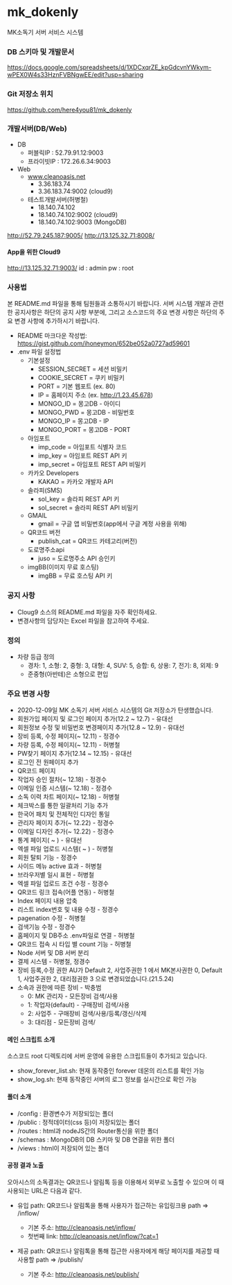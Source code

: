 # mk_dokenly
MK소독기 서버 서비스 시스템


### DB 스키마 및 개발문서
https://docs.google.com/spreadsheets/d/1XDCxqrZE_kpGdcvnYWkym-wPEX0W4s33HznFVBNgwEE/edit?usp=sharing

### Git 저장소 위치
https://github.com/here4you81/mk_dokenly


### 개발서버(DB/Web)
* DB
  - 퍼블릭IP : 52.79.91.12:9003
  - 프라이빗IP : 172.26.6.34:9003
* Web
  - www.cleanoasis.net
    + 3.36.183.74
    + 3.36.183.74:9002 (cloud9)
  - 테스트개발서버(허병철)
    + 18.140.74.102
    + 18.140.74.102:9002 (cloud9)
    + 18.140.74.102:9003 (MongoDB)

http://52.79.245.187:9005/
http://13.125.32.71:8008/
#### App을 위한 Cloud9
http://13.125.32.71:9003/
id : admin
pw : root


### 사용법
본 README.md 파일을 통해 팀원들과 소통하시기 바랍니다.
서버 시스템 개발과 관련한 공지사항은 하단의 공지 사항 부분에, 그리고 소스코드의 주요 변경 사항은 하단의 주요 변경 사항에 추가하시기 바랍니다.
* README 마크다운 작성법: https://gist.github.com/ihoneymon/652be052a0727ad59601
* .env 파일 설정법
  - 기본설정
    + SESSION_SECRET = 세션 비밀키
    + COOKIE_SECRET = 쿠키 비밀키
    + PORT = 기본 웹포트 (ex. 80)
    + IP = 홈페이지 주소  (ex. http://1.23.45.678)
    + MONGO_ID = 몽고DB - 아이디
    + MONGO_PWD = 몽고DB - 비밀번호
    + MONGO_IP = 몽고DB - IP
    + MONGO_PORT = 몽고DB - PORT
  - 아임포트
    + imp_code = 아임포트 식별자 코드
    + imp_key = 아임포트 REST API 키
    + imp_secret = 아임포트 REST API 비밀키
  - 카카오 Developers
    + KAKAO = 카카오 개발자 API
  - 솔라피(SMS)
    + sol_key = 솔라피 REST API 키
    + sol_secret = 솔라피 REST API 비밀키
  - GMAIL
    + gmail = 구글 앱 비밀번호(app에서 구글 계정 사용을 위해)
  - QR코드 버전
    + publish_cat = QR코드 카테고리(버전)
  - 도로명주소api
    + juso = 도로명주소 API 승인키
  - imgBB(이미지 무료 호스팅)
    + imgBB = 무료 호스팅 API 키

### 공지 사항
* Cloug9 소스의 README.md 파일을 자주 확인하세요.
* 변경사항의 담당자는 Excel 파일을 참고하여 주세요.

### 정의
* 차량 등급 정의
  + 경차: 1, 소형: 2, 중형: 3, 대형: 4, SUV: 5, 승합: 6, 상용: 7, 전기: 8, 외제: 9
  - 준중형(아반테)은 소형으로 편입

### 주요 변경 사항
* 2020-12-09일 MK 소독기 서버 서비스 시스템의 Git 저장소가 탄생했습니다.
* 회원가입 페이지 및 로그인 페이지 추가(12.2 ~ 12.7) - 유대선
* 회원정보 수정 및 비밀번호 변경페이지 추가(12.8 ~ 12.9) - 유대선
* 장비 등록, 수정 페이지(~ 12.11) - 정경수
* 차량 등록, 수정 페이지(~ 12.11) - 허병철
* PW찾기 페이지 추가(12.14 ~ 12.15) - 유대선
* 로그인 전 원페이지 추가
* QR코드 페이지
* 작업자 승인 절차(~ 12.18) - 정경수
* 이메일 인증 시스템(~ 12.18) - 정경수
* 소독 이력 차트 페이지(~ 12.18) - 허병철
* 체크박스를 통한 일괄처리 기능 추가
* 한국어 패치 및 전체적인 디자인 통일
* 관리자 페이지 추가(~ 12.22) - 정경수
* 이메일 디자인 추가(~ 12.22) - 정경수
* 통계 페이지( ~ ) - 유대선
* 엑셀 파일 업로드 시스템( ~ ) - 허병철
* 회원 탈퇴 기능 - 정경수
* 사이드 메뉴 active 효과 - 허병철
* 브라우저별 일시 표현 - 허병철
* 엑셀 파일 업로드 조건 수정 - 정경수
* QR코드 링크 접속(어플 연동) - 허병철
* Index 페이지 내용 압축
* 리스트 index번호 및 내용 수정 - 정경수
* pagenation 수정 - 허병철
* 검색기능 수정 - 정경수
* 홈페이지 및 DB주소 .env파일로 연결 - 허병철
* QR코드 접속 시 타입 별 count 기능 - 허병철
* Node 서버 및 DB 서버 분리
* 결제 시스템 - 허병철, 정경수
* 장비 등록,수정 권한 AU가 Default 2, 사업주권한 1 에서 MK본사권한 0, Default 1, 사업주권한 2, 대리점권한 3 으로 변경되었습니다.(21.5.24)
* 소속과 권한에 따른 장비 - 박충범
  - 0: MK 관리자 - 모든장비 검색/사용
  - 1: 작업자(default) - 구매장비 검색/사용
  - 2: 사업주 - 구매장비 검색/사용/등록/갱신/삭제
  - 3: 대리점 - 모든장비 검색/
  

#### 메인 스크립트 소개
소스코드 root 디렉토리에 서버 운영에 유용한 스크립트들이 추가되고 있습니다.
* show_forever_list.sh: 현재 동작중인 forever 데몬의 리스트를 확인 가능
* show_log.sh: 현재 동작중인 서버의 로그 정보를 실시간으로 확인 가능

#### 폴더 소개
* /config : 환경변수가 저장되있는 폴더
* /public : 정적데이터(css 등)이 저장되있는 폴더
* /routes : html과 nodeJS간의 Router통신을 위한 폴더
* /schemas : MongoDB의 DB 스키마 및 DB 연결을 위한 폴더
* /views : html이 저장되어 있는 폴더

#### 공정 결과 노출
오아시스의 소독결과는 QR코드나 알림톡 등을 이용해서 외부로 노출할 수 있으며 이 때 사용되는 URL은 다음과 같다.
* 유입 path: QR코드나 알림톡을 통해 사용자가 접근하는 유입링크용 path => /inflow/
  - 기본 주소: http://cleanoasis.net/inflow/
  - 첫번째 link: http://cleanoasis.net/inflow/?cat=1

* 제공 path: QR코드나 알림톡을 통해 접근한 사용자에게 해당 페이지를 제공할 때 사용할 path => /publish/
  - 기본 주소: http://cleanoasis.net/publish/
